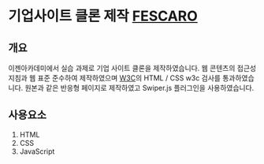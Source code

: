 # 기업사이트 클론 제작 [FESCARO](https://www.fescaro.com/kr/index.php)

## 개요
이젠아카데미에서 실습 과제로 기업 사이트 클론을 제작하였습니다. 
웹 콘텐츠의 접근성 지침과 웹 표준 준수하여 제작하였으며 [W3C](https://www.w3.org/)의 HTML / CSS w3c 검사를 통과하였습니다.
원본과 같은 반응형 페이지로 제작하였고 Swiper.js 플러그인을 사용하였습니다. 

## 사용요소
1. HTML
2. CSS
3. JavaScript
